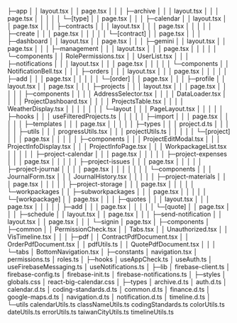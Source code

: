 ├─app
│  │  layout.tsx
│  │  page.tsx
│  │
│  ├─archive
│  │  │  layout.tsx
│  │  │  page.tsx
│  │  │
│  │  └─[type]
│  │          page.tsx
│  │
│  ├─calendar
│  │      layout.tsx
│  │      page.tsx
│  │
│  ├─contracts
│  │  │  layout.tsx
│  │  │  page.tsx
│  │  │
│  │  ├─create
│  │  │      page.tsx
│  │  │
│  │  └─[contract]
│  │          page.tsx
│  │
│  ├─dashboard
│  │      layout.tsx
│  │      page.tsx
│  │
│  ├─gemini
│  │      layout.tsx
│  │      page.tsx
│  │
│  ├─management
│  │  │  layout.tsx
│  │  │  page.tsx
│  │  │
│  │  └─components
│  │          RolePermissions.tsx
│  │          UserList.tsx
│  │
│  ├─notifications
│  │  │  layout.tsx
│  │  │  page.tsx
│  │  │
│  │  └─components
│  │          NotificationBell.tsx
│  │
│  ├─orders
│  │  │  layout.tsx
│  │  │  page.tsx
│  │  │
│  │  ├─add
│  │  │      page.tsx
│  │  │
│  │  └─[order]
│  │          page.tsx
│  │
│  ├─profile
│  │      layout.tsx
│  │      page.tsx
│  │
│  ├─projects
│  │  │  layout.tsx
│  │  │  page.tsx
│  │  │
│  │  ├─components
│  │  │  │  AddressSelector.tsx
│  │  │  │  DataLoader.tsx
│  │  │  │  ProjectDashboard.tsx
│  │  │  │  ProjectsTable.tsx
│  │  │  │  WeatherDisplay.tsx
│  │  │  │
│  │  │  └─layout
│  │  │          PageLayout.tsx
│  │  │
│  │  ├─hooks
│  │  │      useFilteredProjects.ts
│  │  │
│  │  ├─import
│  │  │      page.tsx
│  │  │
│  │  ├─templates
│  │  │      page.tsx
│  │  │
│  │  ├─types
│  │  │      project.d.ts
│  │  │
│  │  ├─utils
│  │  │      progressUtils.tsx
│  │  │      projectUtils.ts
│  │  │
│  │  └─[project]
│  │      │  page.tsx
│  │      │
│  │      ├─components
│  │      │      ProjectEditModal.tsx
│  │      │      ProjectInfoDisplay.tsx
│  │      │      ProjectInfoPage.tsx
│  │      │      WorkpackageList.tsx
│  │      │
│  │      ├─project-calendar
│  │      │      page.tsx
│  │      │
│  │      ├─project-expenses
│  │      │      page.tsx
│  │      │
│  │      ├─project-issues
│  │      │      page.tsx
│  │      │
│  │      ├─project-journal
│  │      │  │  page.tsx
│  │      │  │
│  │      │  └─components
│  │      │          JournalForm.tsx
│  │      │          JournalHistory.tsx
│  │      │
│  │      ├─project-materials
│  │      │      page.tsx
│  │      │
│  │      ├─project-storage
│  │      │      page.tsx
│  │      │
│  │      └─workpackages
│  │          ├─subworkpackages
│  │          │      page.tsx
│  │          │
│  │          └─[workpackage]
│  │                  page.tsx
│  │
│  ├─quotes
│  │  │  layout.tsx
│  │  │  page.tsx
│  │  │
│  │  ├─add
│  │  │      page.tsx
│  │  │
│  │  └─[quote]
│  │          page.tsx
│  │
│  ├─schedule
│  │      layout.tsx
│  │      page.tsx
│  │
│  ├─send-notification
│  │      layout.tsx
│  │      page.tsx
│  │
│  └─signin
│          page.tsx
│
├─components
│  ├─common
│  │      PermissionCheck.tsx
│  │      Tabs.tsx
│  │      Unauthorized.tsx
│  │      VisTimeline.tsx
│  │
│  ├─pdf
│  │      ContractPdfDocument.tsx
│  │      OrderPdfDocument.tsx
│  │      pdfUtils.ts
│  │      QuotePdfDocument.tsx
│  │
│  └─tabs
│          BottomNavigation.tsx
│
├─constants
│      navigation.tsx
│      permissions.ts
│      roles.ts
│
├─hooks
│      useAppCheck.ts
│      useAuth.ts
│      useFirebaseMessaging.ts
│      useNotifications.ts
│
├─lib
│      firebase-client.ts
│      firebase-config.ts
│      firebase-init.ts
│      firebase-notifications.ts
│
├─styles
│      globals.css
│      react-big-calendar.css
│
├─types
│      archive.d.ts
│      auth.d.ts
│      calendar.d.ts
│      coding-standards.d.ts
│      common.d.ts
│      finance.d.ts
│      google-maps.d.ts
│      navigation.d.ts
│      notification.d.ts
│      timeline.d.ts
│
└─utils
        calendarUtils.ts
        classNameUtils.ts
        codingStandards.ts
        colorUtils.ts
        dateUtils.ts
        errorUtils.ts
        taiwanCityUtils.ts
        timelineUtils.ts